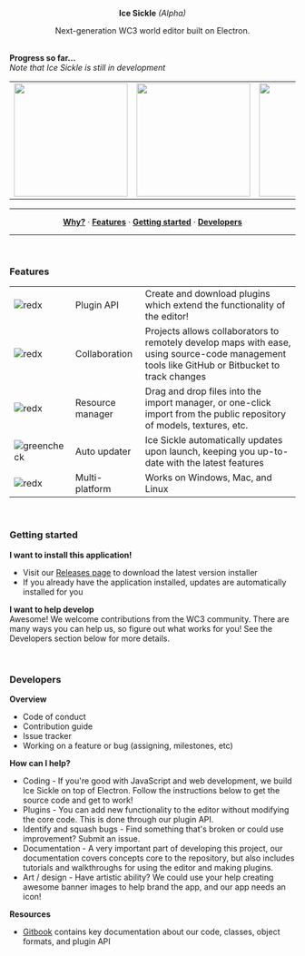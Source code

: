 <p align='center'>
  <b>Ice Sickle</b>
  <i>(Alpha)</i>
</p>
<p align='center'>
  Next-generation WC3 world editor built on Electron.<br/><br/>
</p>

<b>Progress so far...</b><br/>
<i>Note that Ice Sickle is still in development</i>
<table>
  <tr>
    <td><img src='https://user-images.githubusercontent.com/4079034/27198349-cee5f068-51df-11e7-9457-f1cf3467ee10.PNG' width='200' height='200'/></td>
    <td><img src='https://user-images.githubusercontent.com/4079034/27198352-cef3f758-51df-11e7-871d-1805c681cbfa.PNG' width='200' height='200'/></td>
    <td><img src='https://user-images.githubusercontent.com/4079034/27198351-ceec9472-51df-11e7-99d7-0ad96216407a.PNG' width='200' height='200'/></td>
    <td><img src='https://user-images.githubusercontent.com/4079034/27198350-ceea71ec-51df-11e7-8abf-35b6185478ca.PNG' width='200' height='200'/></td>
  </tr>
</table>
  
<hr/>
<p align='center'>
  <a href="#why"><strong>Why?</strong></a> &middot;
  <a href="#features"><strong>Features</strong></a> &middot;
  <a href="#getting-started"><strong>Getting started</strong></a> &middot;
  <a href="#developers"><strong>Developers</strong></a>
</p>
<hr/>

<br/>

### Features
|     |     |      |
|-----|-----|------|
|![redx](https://user-images.githubusercontent.com/4079034/27198742-6f690f9c-51e1-11e7-8901-cd77b37de662.png)| Plugin API | Create and download plugins which extend the functionality of the editor!
|![redx](https://user-images.githubusercontent.com/4079034/27198742-6f690f9c-51e1-11e7-8901-cd77b37de662.png)| Collaboration | Projects allows collaborators to remotely develop maps with ease, using source-code management tools like GitHub or Bitbucket to track changes
|![redx](https://user-images.githubusercontent.com/4079034/27198742-6f690f9c-51e1-11e7-8901-cd77b37de662.png)| Resource manager | Drag and drop files into the import manager, or one-click import from the public repository of models, textures, etc.
|![greencheck](https://user-images.githubusercontent.com/4079034/27198743-6f6c8f1e-51e1-11e7-9223-c4dbb2e776fb.png)| Auto updater | Ice Sickle automatically updates upon launch, keeping you up-to-date with the latest features
|![redx](https://user-images.githubusercontent.com/4079034/27198742-6f690f9c-51e1-11e7-8901-cd77b37de662.png)| Multi-platform | Works on Windows, Mac, and Linux

<br/>

### Getting started
**I want to install this application!**
 * Visit our [Releases page](https://github.com/ChiefOfGxBxL/Ice-Sickle/releases/latest) to download the latest version installer
 * If you already have the application installed, updates are automatically installed for you

**I want to help develop**  
Awesome! We welcome contributions from the WC3 community. There are many ways you can help us, so figure out what works for you! See the Developers section below for more details.

<br/>

### Developers
**Overview**
 * Code of conduct
 * Contribution guide
 * Issue tracker
 * Working on a feature or bug (assigning, milestones, etc)
 
**How can I help?**
 * Coding - If you're good with JavaScript and web development, we build Ice Sickle on top of Electron. Follow the instructions below to get the source code and get to work!
 * Plugins - You can add new functionality to the editor without modifying the core code. This is done through our plugin API.
 * Identify and squash bugs - Find something that's broken or could use improvement? Submit an issue.
 * Documentation - A very important part of developing this project, our documentation covers concepts core to the repository, but also includes tutorials and walkthroughs for using the editor and making plugins. 
 * Art / design - Have artistic ability? We could use your help creating awesome banner images to help brand the app, and our app needs an icon!
 
**Resources**
 * [Gitbook](https://chiefofgxbxl.gitbooks.io/ice-sickle/) contains key documentation about our code, classes, object formats, and plugin API

<br/>
